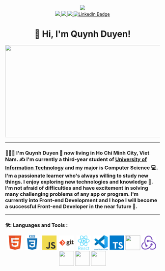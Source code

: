 <div id="header" align="center">
  <img src="https://media.giphy.com/media/hpXdHPfFI5wTABdDx9/giphy.gif" width="25%"/>
</div>

<div id="badges" align="center">
  <a href="mailto: duyennguyen14082003@gmail.com">
    <img src="https://img.shields.io/badge/Gmail-D14836?style=for-the-badge&logo=gmail&logoColor=white"/>
  </a>
  <a href = "https://www.facebook.com/quynhduyen.nguyen.3152/" target="_blank">
    <img src="https://img.shields.io/badge/Facebook-1877F2?style=for-the-badge&logo=facebook&logoColor=white">
  </a>
  <a href="https://github.com/duyennguyen1408" target="_blank">
    <img src="https://img.shields.io/badge/GitHub-100000?style=for-the-badge&logo=github&logoColor=white"/>
  </a>
  <a href="https://www.linkedin.com/in/quynhduyennguyen-296022268/" target="_blank">
    <img src="https://img.shields.io/badge/LinkedIn-blue?style=for-the-badge&logo=linkedin&logoColor=white" alt="LinkedIn Badge"/>
  </a>
</div>

<h1 align="center">
  👋 Hi, I'm Quynh Duyen! 
</h1>

<div align="center">
  <img src="https://media.giphy.com/media/dWesBcTLavkZuG35MI/giphy.gif" width="600" height="300"/>
</div>

<hr/>

<div id="about-me">
  <h3>
    👩🏻‍💻 I'm Quynh Duyen 📍 now living in Ho Chi Minh City, Viet Nam. ✍ I'm currently a third-year student of 
      <a href="https://www.uit.edu.vn/">University of Information Technology</a>
    and my major is Computer Science 💻. I'm a passionate learner who's always willing to study new things. I enjoy exploring new technologies and knowledge 📖. I'm       not afraid of difficulties and have excitement in solving many challenging problems of any app or program. I'm currently into Front-end Development and I hope I will become a successful Front-end Developer in the near future 🌱.
  </h3>
</div>

<hr/>

### 🛠️: Languages and Tools :
<div id="skills" align="center">
  <img src="https://github.com/devicons/devicon/blob/master/icons/html5/html5-original.svg" title="HTML5" alt="HTML" width="48" height="48"/>&nbsp;
  <img src="https://github.com/devicons/devicon/blob/master/icons/css3/css3-plain-wordmark.svg"  title="CSS3" alt="CSS" width="48" height="48"/>&nbsp;
  <img src="https://github.com/devicons/devicon/blob/master/icons/javascript/javascript-original.svg" title="JavaScript" alt="JavaScript" width="48" height="48"/>&nbsp;
  <img src="https://github.com/devicons/devicon/blob/master/icons/git/git-original-wordmark.svg" title="Git" **alt="Git" width="48" height="48"/>&nbsp;
  <img src="https://github.com/devicons/devicon/blob/master/icons/react/react-original-wordmark.svg" title="React" alt="React" width="48" height="48"/>&nbsp;
  <img src="https://github.com/devicons/devicon/blob/master/icons/vscode/vscode-original-wordmark.svg" width="48" height="48"/>
  <img src="https://github.com/devicons/devicon/blob/master/icons/typescript/typescript-original.svg" width="48" height="48"/>
  <img src="https://img.icons8.com/external-creatype-filed-outline-colourcreatype/64/external-document-file-extension-web-format-file-creatype-filed-outline-colourcreatype-8.png"  width="48" height="48"/>
  <img src="https://github.com/devicons/devicon/blob/master/icons/redux/redux-original.svg" title="Redux" alt="Redux " width="48" height="48"/>&nbsp;
  <img src="https://img.icons8.com/fluency/48/nextjs.png" width="48" height="48"/>
  <img src="https://img.icons8.com/color/48/tailwindcss.png" width="48" height="48" />
  <img src="https://img.icons8.com/fluency/48/vite.png" width="48" height="48"/>
</div>




